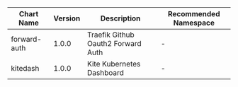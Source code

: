 | Chart Name | Version | Description | Recommended Namespace |
|-------------|----------|-------------|------------------------|
| forward-auth | 1.0.0 | Traefik Github Oauth2 Forward Auth | - |
| kitedash | 1.0.0 | Kite Kubernetes Dashboard | - |
